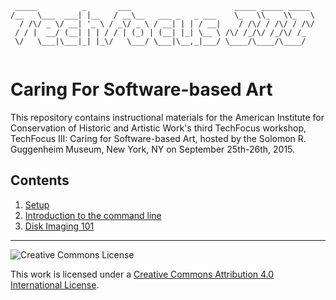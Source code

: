 ```
 _____          _       ___                       _____ _____ _____ 
/__   \___  ___| |__   / __\__   ___ _   _ ___    \_   \\_   \\_   \
  / /\/ _ \/ __| '_ \ / _\/ _ \ / __| | | / __|    / /\/ / /\/ / /\/
 / / |  __/ (__| | | / / | (_) | (__| |_| \__ \ /\/ /_/\/ /_/\/ /_  
 \/   \___|\___|_| |_\/   \___/ \___|\__,_|___/ \____/\____/\____/  
                                                                    
```

# Caring For Software-based Art

This repository contains instructional materials for the American Institute for Conservation of Historic and Artistic Work's third TechFocus workshop, TechFocus III: Caring for Software-based Art, hosted by the Solomon R. Guggenheim Museum, New York, NY
on September 25th-26th, 2015.

## Contents
1. [Setup](VM-setup.md)
2. [Introduction to the command line](intro-to-cli.md)
3. [Disk Imaging 101](disk-imaging.md)

***


![Creative Commons License](https://i.creativecommons.org/l/by/4.0/80x15.png)

This work is licensed under a [Creative Commons Attribution 4.0 International License](http://creativecommons.org/licenses/by/4.0/).

